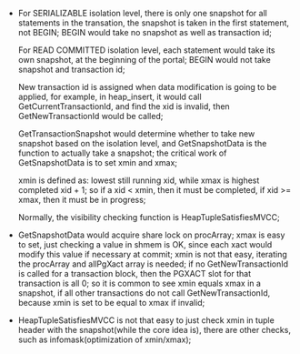 * For SERIALIZABLE isolation level, there is only one snapshot for all
	statements in the transation, the snapshot is taken in the first statement,
	not BEGIN; BEGIN would take no snapshot as well as transaction id;

	For READ COMMITTED isolation level, each statement would take its own
	snapshot, at the beginning of the portal; BEGIN would not take snapshot and
	transaction id;

	New transaction id is assigned when data modification is going to be
	applied, for example, in heap_insert, it would call GetCurrentTransactionId,
	and find the xid is invalid, then GetNewTransactionId would be called;

	GetTransactionSnapshot would determine whether to take new snapshot based on
	the isolation level, and GetSnapshotData is the function to actually take a
	snapshot; the critical work of GetSnapshotData is to set xmin and xmax;

	xmin is defined as: lowest still running xid, while xmax is highest
	completed xid + 1; so if a xid < xmin, then it must be completed, if xid >=
	xmax, then it must be in progress;

	Normally, the visibility checking function is HeapTupleSatisfiesMVCC;

* GetSnapshotData would acquire share lock on procArray; xmax is easy to set,
	just checking a value in shmem is OK, since each xact would modify this
	value if necessary at commit; xmin is not that easy, iterating the procArray
	and allPgXact array is needed; if no GetNewTransactionId is called for a
	transaction block, then the PGXACT slot for that transaction is all 0; so it
	is common to see xmin equals xmax in a snapshot, if all other transactions
	do not call GetNewTransactionId, because xmin is set to be equal to xmax if
	invalid;

* HeapTupleSatisfiesMVCC is not that easy to just check xmin in tuple header
	with the snapshot(while the core idea is), there are other checks, such as
	infomask(optimization of xmin/xmax);

